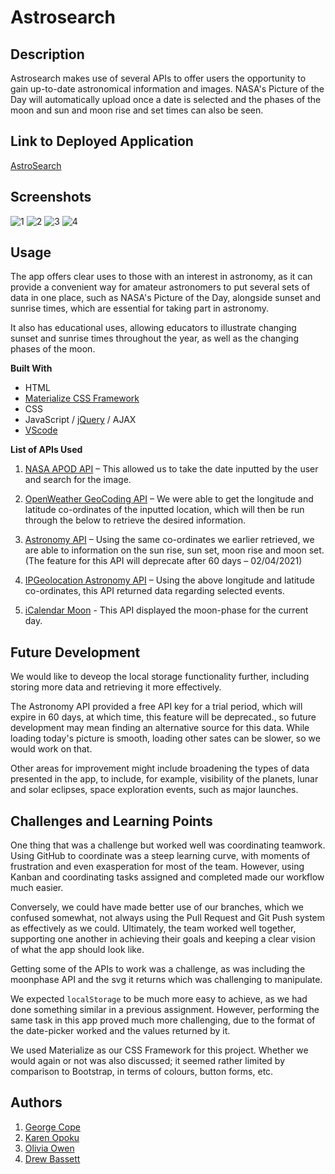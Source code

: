 # Astrosearch

## Description
Astrosearch makes use of several APIs to offer users the opportunity to gain up-to-date astronomical information and images. NASA's Picture of the Day will automatically upload once a date is selected and the phases of the moon and sun and moon rise and set times can also be seen.

## Link to Deployed Application
[AstroSearch](https://drewbassett24.github.io/UoB_BC_AstronomicalEventSearch/)

## Screenshots
![1](https://user-images.githubusercontent.com/74797740/107119804-d8111480-6881-11eb-9fd2-54fcf7d44eb4.jpg)
![2](https://user-images.githubusercontent.com/74797740/107119828-f5de7980-6881-11eb-94f6-9e9c07926b64.jpg)
![3](https://user-images.githubusercontent.com/74797740/107119840-042c9580-6882-11eb-8ed7-e110e3053a41.jpg)
![4](https://user-images.githubusercontent.com/74797740/107119849-13abde80-6882-11eb-9110-a5674e097371.jpg)


## Usage ##
The app offers clear uses to those with an interest in astronomy, as it can provide a convenient way for amateur astronomers to put several sets of data in one place, such as NASA's Picture of the Day, alongside sunset and sunrise times, which are essential for taking part in astronomy.


It also has educational uses, allowing educators to illustrate changing sunset and sunrise times throughout the year, as well as the changing phases of the moon.

**Built With**
- HTML
- [Materialize CSS Framework](https://materializecss.com/)
- CSS
- JavaScript / [jQuery](https://jquery.com/) / AJAX
- [VScode](https://code.visualstudio.com/)

**List of APIs Used**
1. [NASA APOD API](https://api.nasa.gov/) – This allowed us to take the date inputted by the user and search for the image.

2. [OpenWeather GeoCoding API](https://openweathermap.org/api/geocoding-api) – We were able to get the longitude and latitude co-ordinates of the inputted location, which will then be run through the below to retrieve the desired information.

3. [Astronomy API](https://astronomyapi.com/) – Using the same co-ordinates we earlier retrieved, we are able to information on the sun rise, sun set, moon rise and moon set. (The feature for this API will deprecate after 60 days – 02/04/2021)

4. [IPGeolocation Astronomy API](https://ipgeolocation.io/) – Using the above longitude and latitude co-ordinates, this API returned data regarding selected events.

5. [iCalendar Moon](http://www.wdisseny.com/lluna/?lang=en) -  This API displayed the moon-phase for the current day.

## Future Development
We would like to deveop the local storage functionality further, including storing more data and retrieving it more effectively.


The Astronomy API provided a free API key for a trial period, which will expire in 60 days, at which time, this feature will be deprecated., so future development may mean finding an alternative source for this data. While loading today's picture is smooth, loading other sates can be slower, so we would work on that.


Other areas for improvement might include broadening the types of data presented in the app, to include, for example, visibility of the planets, lunar and solar eclipses, space exploration events, such as major launches.

## Challenges and Learning Points
One thing that was a challenge but worked well was coordinating teamwork. Using GitHub to coordinate was a steep learning curve, with moments of frustration and even exasperation for most of the team. However, using Kanban and coordinating tasks assigned and completed made our workflow much easier.


Conversely, we could have made better use of our branches, which we confused somewhat, not always using the Pull Request and Git Push system as effectively as we could. Ultimately, the team worked well together, supporting one another in achieving their goals and keeping a clear vision of what the app should look like. 


Getting some of the APIs to work was a challenge, as was including the moonphase API and the svg it returns which was challenging to manipulate. 


We expected `localStorage` to be much more easy to achieve, as we had done something similar in a previous assignment. However, performing the same task in this app proved much more challenging, due to the format of the date-picker worked and the  values returned by it. 


We used Materialize as our CSS Framework for this project. Whether we would again or not was also discussed; it seemed rather limited by comparison to Bootstrap, in terms of colours, button forms, etc.


## Authors
1. [George Cope](https://github.com/MyDryDay)
2. [Karen Opoku](https://github.com/Karen-O94)
3. [Olivia Owen](https://github.com/oliviaowen1)
4. [Drew Bassett](https://github.com/drewbassett24)

